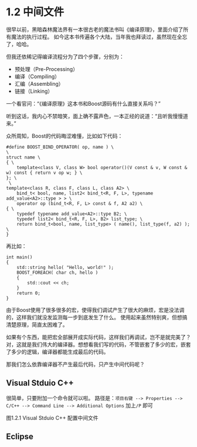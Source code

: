 # 1.2 中间文件

很早以前，黑暗森林魔法界有一本很古老的魔法书叫《编译原理》，里面介绍了所有魔法的执行过程。
如今这本书传遍各个大陆，当年我也拜读过，虽然现在全忘了，哈哈。

但我还依稀记得编译流程分为了四个步骤，分别为：
- 预处理（Pre-Processing）
- 编译（Compiling）
- 汇编（Assembling）
- 链接（Linking）

一个看官问：“《编译原理》这本书和Boost源码有什么直接关系吗？” 

听到这话，我内心不禁暗笑，面上确不露声色，一本正经的说道：“且听我慢慢道来。”


众所周知，Boost的代码晦涩难懂，比如如下代码：

    #define BOOST_BIND_OPERATOR( op, name ) \
    \
    struct name \
    { \
        template<class V, class W> bool operator()(V const & v, W const & w) const { return v op w; } \
    }; \
     \
    template<class R, class F, class L, class A2> \
        bind_t< bool, name, list2< bind_t<R, F, L>, typename add_value<A2>::type > > \
        operator op (bind_t<R, F, L> const & f, A2 a2) \
    { \
        typedef typename add_value<A2>::type B2; \
        typedef list2< bind_t<R, F, L>, B2> list_type; \
        return bind_t<bool, name, list_type> ( name(), list_type(f, a2) ); \
    }
  
再比如：

    int main()
    {
        std::string hello( "Hello, world!" );
        BOOST_FOREACH( char ch, hello )
        {
            std::cout << ch;
        }
        return 0;
    }
  
由于Boost使用了很多很多的宏，使得我们调试产生了很大的麻烦，宏是没法调的，这样我们就没发监测每一步到底发生了什么。
使用起来虽然特别爽，但想搞清楚原理，简直太困难了。

如果有个东西，能把宏全部展开成实际代码，这样我们再调试，岂不是就完美了？
对，这就是我们伟大的编译器。想想看我们写的代码，不管嵌套了多少的宏，嵌套了多少的逻辑，编译器都能生成最后的代码。

那我们怎么依靠编译器不产生最后代码，只产生中间代码呢？

## Visual Stduio C++

很简单，只要附加一个命令就可以啦。
路径是：`项目右键 --> Properties --> C/C++ --> Command Line --> Additional Options` 加上`/P` 即可

图1.2.1 Visual Stduio C++ 配置中间文件


## Eclipse


